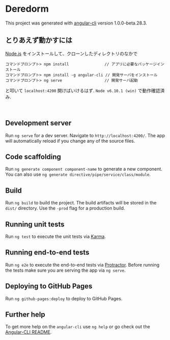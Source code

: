 # Deredorm

This project was generated with [angular-cli](https://github.com/angular/angular-cli) version 1.0.0-beta.28.3.

## とりあえず動かすには
[Node.js](https://nodejs.org/ja/) をインストールして、クローンしたディレクトリのなかで

```
コマンドプロンプト> npm install　              // アプリに必要なパッケージインストール
コマンドプロンプト> npm install -g angular-cli // 開発サーバをインストール
コマンドプロンプト> ng serve　                 // 開発サーバ起動
```

と叩いて `localhost:4200` 開けばいけるはず.
`Node v6.10.1 (win)` で動作確認済み.

&nbsp;

## Development server
Run `ng serve` for a dev server. Navigate to `http://localhost:4200/`. The app will automatically reload if you change any of the source files.

## Code scaffolding

Run `ng generate component component-name` to generate a new component. You can also use `ng generate directive/pipe/service/class/module`.

## Build

Run `ng build` to build the project. The build artifacts will be stored in the `dist/` directory. Use the `-prod` flag for a production build.

## Running unit tests

Run `ng test` to execute the unit tests via [Karma](https://karma-runner.github.io).

## Running end-to-end tests

Run `ng e2e` to execute the end-to-end tests via [Protractor](http://www.protractortest.org/).
Before running the tests make sure you are serving the app via `ng serve`.

## Deploying to GitHub Pages

Run `ng github-pages:deploy` to deploy to GitHub Pages.

## Further help

To get more help on the `angular-cli` use `ng help` or go check out the [Angular-CLI README](https://github.com/angular/angular-cli/blob/master/README.md).
